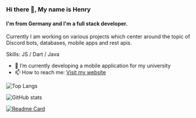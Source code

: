 ### Hi there 👋, My name is Henry
#### I'm from Germany and I'm a full stack developer.
Currently I am working on various projects which center around the topic of Discord bots, databases, mobile apps and rest apis. 

Skills: JS / Dart / Java

- 🔭 I’m currently developing a mobile application for my university 
- 📫 How to reach me: [Visit my website](https://herrmann.page) 

![Top Langs](https://github-readme-stats.vercel.app/api/top-langs/?username=henry-herrmann&layout=compact&theme=transparent)

![GitHub stats](https://github-readme-stats.vercel.app/api?username=henry-herrmann&show_icons=true&count_private=true&theme=transparent)  

[![Readme Card](https://github-readme-stats.vercel.app/api/pin/?username=anuraghazra&repo=github-readme-stats)](https://github.com/anuraghazra/github-readme-stats)

